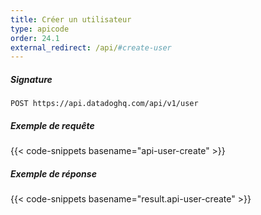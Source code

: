 ```yaml
---
title: Créer un utilisateur
type: apicode
order: 24.1
external_redirect: /api/#create-user
---
```


##### Signature
`POST https://api.datadoghq.com/api/v1/user`
##### Exemple de requête
{{< code-snippets basename="api-user-create" >}}
##### Exemple de réponse
{{< code-snippets basename="result.api-user-create" >}}

